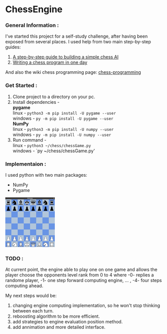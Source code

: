 # ChessEngine
### General Information :
I've started this project for a self-study challenge, after having been exposed from several places.
I used help from two main step-by-step guides:
1) [A step-by-step guide to building a simple chess AI](https://www.freecodecamp.org/news/simple-chess-ai-step-by-step-1d55a9266977/)
2) [Writing a chess program in one day](https://andreasstckl.medium.com/writing-a-chess-program-in-one-day-30daff4610ec)

And also the wiki chess programming page:
[chess-programming](https://www.chessprogramming.org/Main_Page)

### Get Started :
1) Clone project to a directory on your pc.
2) Install dependencies - <br />
**pygame** <br />
linux - `python3 -m pip install -U pygame --user` <br />
windows - `py -m pip install -U pygame --user` <br />
**NumPy** <br />
linux - `python3 -m pip install -U numpy --user` <br />
windows - `py -m pip install -U numpy --user` <br />
4) Run command - <br />
linux - `python3 ~/chess/chessGame.py` <br />
windows - `py ~/chess/chessGame.py' <br />

### Implementaion :
I used python with two main packages:   
- NumPy
- Pygame 

![Game](chess/Images/chessEngineL43.gif)

### TODO :
At current point, the engine able to play one on one game and allows the player choose the opponents level rank from 0 to 4
where -0- replies a randome player, -1- one step forward computing engine, ... , -4- four steps computing ahead.

My next steps would be:
1) changing engine computing implementation, so he won't stop thinking between each turn.
2) reboosting algorithm to be more efficient.
3) add strategies to engine evaluation position method.
4) add annimation and more detailed interface.
